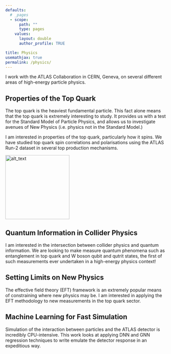 ```yaml
---
defaults:
  # _pages
  - scope:
      path: ""
      type: pages
    values:
      layout: double
      author_profile: TRUE

title: Physics
usemathjax: true
permalink: /physics/
---
```


<!-- # Physics  -->

I work with the ATLAS Collaboration in CERN, Geneva, on several different areas
of high-energy particle physics.

## Properties of the Top Quark
The top quark is the heaviest fundamental particle. This fact alone means that
the top quark is extremely interesting to study. It provides us with a test for
the Standard Model of Particle Physics, and allows us to investigate
avenues of New Physics (i.e. physics not in the Standard Model.)

I am interested in properties of the top quark, particularly how it spins. We
have studied top quark spin correlations and polarisations using the ATLAS Run-2
dataset in several top production mechanisms. 

<img alt="alt_text" width="200px" src="https://user-images.githubusercontent.com/68130081/228811278-db4631f1-71f2-4b6f-a05e-d7acd0b4d7e7.png" />


## Quantum Information in Collider Physics
I am interested in the intersection between collider physics and quantum
information. We are looking to make measure quantum phenomena such as
entanglement in top quark and W boson qubit and qutrit states, the first of such
measurements ever undertaken in a high-energy physics context!

## Setting Limits on New Physics 
The effective field theory (EFT) framework is an extremely popular means of
constraining where new physics may be. I am interested in applying the EFT
methodology to new measurements in the top quark sector.

## Machine Learning for Fast Simulation
Simulation of the interaction between particles and the ATLAS detector is
incredibly CPU-intensive. This work looks at applying DNN and GNN regression
techniques to write emulate the detector response in an expeditious way. 
